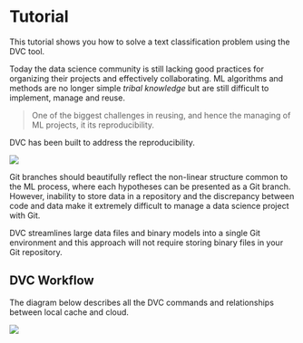 # Tutorial

This tutorial shows you how to solve a text classification problem using the DVC
tool.

Today the data science community is still lacking good practices for organizing
their projects and effectively collaborating. ML algorithms and methods are no
longer simple *tribal knowledge* but are still difficult to implement, manage
and reuse.

> One of the biggest challenges in reusing, and hence the managing of ML
projects, it its reproducibility.

DVC has been built to address the reproducibility.

![](https://cdn-images-1.medium.com/max/2000/1*fzAB7hHovBAGsBJ4i8J_ww.jpeg)

Git branches should beautifully reflect the non-linear structure common to the
ML process, where each hypotheses can be presented as a Git branch. However,
inability to store data in a repository and the discrepancy between code and
data make it extremely difficult to manage a data science project with Git.

DVC streamlines large data files and binary models into a single Git environment
and this approach will not require storing binary files in your Git repository.

## DVC Workflow

The diagram below describes all the DVC commands and relationships between local
cache and cloud.

![](https://cdn-images-1.medium.com/max/2000/1*InGGPhAHCghqCY84CZ4UDA.jpeg)
